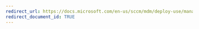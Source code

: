 ```yaml
---
redirect_url: https://docs.microsoft.com/en-us/sccm/mdm/deploy-use/manage-compliance-settings
redirect_document_id: TRUE
---
```

